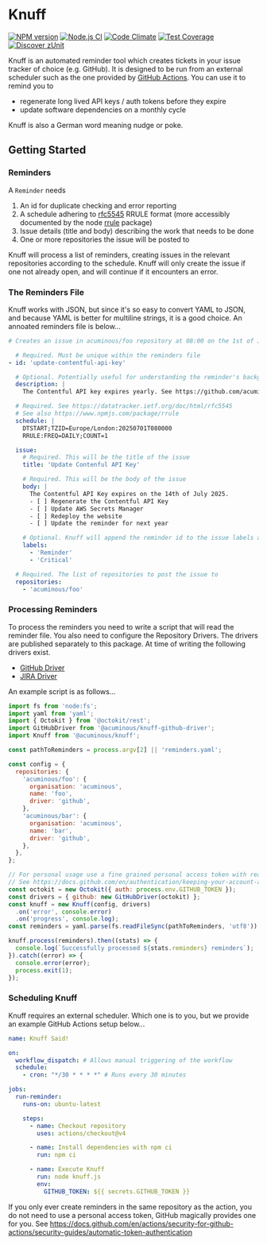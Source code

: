 # Knuff

[![NPM version](https://img.shields.io/npm/v/knuff.svg?style=flat-square)](https://www.npmjs.com/package/knuff)
[![Node.js CI](https://github.com/acuminous/knuff/workflows/Node.js%20CI/badge.svg)](https://github.com/acuminous/knuff/actions?query=workflow%3A%22Node.js+CI%22)
[![Code Climate](https://codeclimate.com/github/acuminous/knuff/badges/gpa.svg)](https://codeclimate.com/github/acuminous/knuff)
[![Test Coverage](https://codeclimate.com/github/acuminous/knuff/badges/coverage.svg)](https://codeclimate.com/github/acuminous/knuff/coverage)
[![Discover zUnit](https://img.shields.io/badge/Discover-zUnit-brightgreen)](https://www.npmjs.com/package/zunit)

Knuff is an automated reminder tool which creates tickets in your issue tracker of choice (e.g. GitHub). It is designed to be run from an external scheduler such as the one provided by [GitHub Actions](https://docs.github.com/en/actions/writing-workflows/choosing-when-your-workflow-runs/events-that-trigger-workflows#schedule). You can use it to remind you to

- regenerate long lived API keys / auth tokens before they expire
- update software dependencies on a monthly cycle

Knuff is also a German word meaning nudge or poke.

## Getting Started

### Reminders
A `Reminder` needs 

1. An id for duplicate checking and error reporting
2. A schedule adhering to [rfc5545](https://datatracker.ietf.org/doc/html/rfc5545) RRULE format (more accessibly documented by the node [rrule](https://www.npmjs.com/package/rrule) package)
3. Issue details (title and body) describing the work that needs to be done
4. One or more repositories the issue will be posted to

Knuff will process a list of reminders, creating issues in the relevant repositories according to the schedule. Knuff will only create the issue if one not already open, and will continue if it encounters an error. 

### The Reminders File
Knuff works with JSON, but since it's so easy to convert YAML to JSON, and because YAML is better for multiline strings, it is a good choice. An annoated reminders file is below...

```yaml
# Creates an issue in acuminous/foo repository at 08:00 on the 1st of July 2025

  # Required. Must be unique within the reminders file
- id: 'update-contentful-api-key'

  # Optional. Potentially useful for understanding the reminder's background 
  description: |
    The Contentful API key expires yearly. See https://github.com/acuminous/foo/blog/master/README.md#api-key for more details

  # Required. See https://datatracker.ietf.org/doc/html/rfc5545 
  # See also https://www.npmjs.com/package/rrule
  schedule: |
    DTSTART;TZID=Europe/London:20250701T080000
    RRULE:FREQ=DAILY;COUNT=1

  issue:
    # Required. This will be the title of the issue
    title: 'Update Contenful API Key'

    # Required. This will be the body of the issue
    body: |
      The Contentful API Key expires on the 14th of July 2025.
      - [ ] Regenerate the Contentful API Key
      - [ ] Update AWS Secrets Manager
      - [ ] Redeploy the website
      - [ ] Update the reminder for next year

    # Optional. Knuff will append the reminder id to the issue labels and use it prevent creating duplicates
    labels:
      - 'Reminder'
      - 'Critical'

  # Required. The list of repositories to post the issue to
  repositories: 
    - 'acuminous/foo'
```

### Processing Reminders
To process the reminders you need to write a script that will read the reminder file. You also need to configure the Repository Drivers. The drivers are published separately to this package. At time of writing the following drivers exist.

- [GitHub Driver](https://www.npmjs.com/package/knuff-github-driver)
- [JIRA Driver](https://www.youtube.com/watch?v=LPCUAgzUt2k)

An example script is as follows...

```js
import fs from 'node:fs';
import yaml from 'yaml';
import { Octokit } from '@octokit/rest';
import GitHubDriver from '@acuminous/knuff-github-driver';
import Knuff from '@acuminous/knuff';

const pathToReminders = process.argv[2] || 'reminders.yaml';

const config = {
  repositories: {
    'acuminous/foo': {
      organisation: 'acuminous',
      name: 'foo',
      driver: 'github',
    },
    'acuminous/bar': {
      organisation: 'acuminous',
      name: 'bar',
      driver: 'github',
    },
  },
};

// For personal usage use a fine grained personal access token with read+write issue permissions
// See https://docs.github.com/en/authentication/keeping-your-account-and-data-secure/managing-your-personal-access-tokens
const octokit = new Octokit({ auth: process.env.GITHUB_TOKEN });
const drivers = { github: new GitHubDriver(octokit) };
const knuff = new Knuff(config, drivers)
  .on('error', console.error)
  .on('progress', console.log);
const reminders = yaml.parse(fs.readFileSync(pathToReminders, 'utf8'));

knuff.process(reminders).then((stats) => {
  console.log(`Successfully processed ${stats.reminders} reminders`);
}).catch((error) => {
  console.error(error);
  process.exit(1);
});
```

### Scheduling Knuff
Knuff requires an external scheduler. Which one is to you, but we provide an example GitHub Actions setup below...

```yaml
name: Knuff Said!

on:
  workflow_dispatch: # Allows manual triggering of the workflow
  schedule:
    - cron: "*/30 * * * *" # Runs every 30 minutes

jobs:
  run-reminder:
    runs-on: ubuntu-latest

    steps:
      - name: Checkout repository
        uses: actions/checkout@v4

      - name: Install dependencies with npm ci
        run: npm ci

      - name: Execute Knuff
        run: node knuff.js
        env:
          GITHUB_TOKEN: ${{ secrets.GITHUB_TOKEN }}
```
If you only ever create reminders in the same repository as the action, you do not need to use a personal access token, GitHub magically provides one for you. See https://docs.github.com/en/actions/security-for-github-actions/security-guides/automatic-token-authentication
